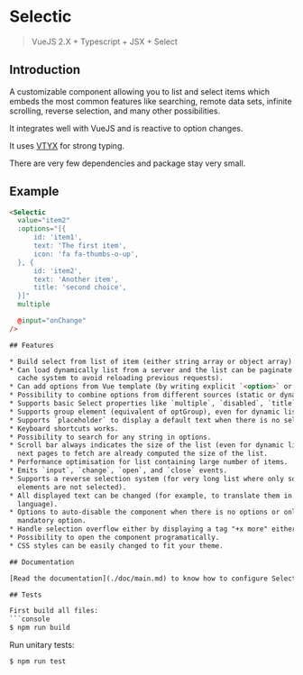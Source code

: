 # Selectic

> VueJS 2.X + Typescript + JSX + Select


## Introduction

A customizable component allowing you to list and select items which embeds
the most common features like searching, remote data sets, infinite scrolling,
reverse selection, and many other possibilities.

It integrates well with VueJS and is reactive to option changes.

It uses [VTYX](https://github.com/Intersec/vtyx) for strong typing.

There are very few dependencies and package stay very small.

## Example

```html
<Selectic
  value="item2"
  :options="[{
      id: 'item1',
      text: 'The first item',
      icon: 'fa fa-thumbs-o-up',
  }, {
      id: 'item2',
      text: 'Another item',
      title: 'second choice',
  }]"
  multiple

  @input="onChange"
/>

## Features

* Build select from list of item (either string array or object array).
* Can load dynamically list from a server and the list can be paginate (with a
  cache system to avoid reloading previous requests).
* Can add options from Vue template (by writing explicit `<option>` or `<optgroup>`) in a reactive way.
* Possibility to combine options from different sources (static or dynamic) or to use the other as fallback (if the list is empty).
* Supports basic Select properties like `multiple`, `disabled`, `title`
* Supports group element (equivalent of optGroup), even for dynamic list.
* Supports `placeholder` to display a default text when there is no selection.
* Keyboard shortcuts works.
* Possibility to search for any string in options.
* Scroll bar always indicates the size of the list (even for dynamic list),
  next pages to fetch are already computed the size of the list.
* Performance optimisation for list containing large number of items.
* Emits `input`, `change`, `open`, and `close` events.
* Supports a reverse selection system (for very long list where only some
  elements are not selected).
* All displayed text can be changed (for example, to translate them in another
  language).
* Options to auto-disable the component when there is no options or only one
  mandatory option.
* Handle selection overflow either by displaying a tag "+x more" either by adding several lines and show all selected options.
* Possibility to open the component programatically.
* CSS styles can be easily changed to fit your theme.

## Documentation

[Read the documentation](./doc/main.md) to know how to configure Selectic and all its possibilities.

## Tests

First build all files:
```console
$ npm run build
```

Run unitary tests:
```console
$ npm run test
```

